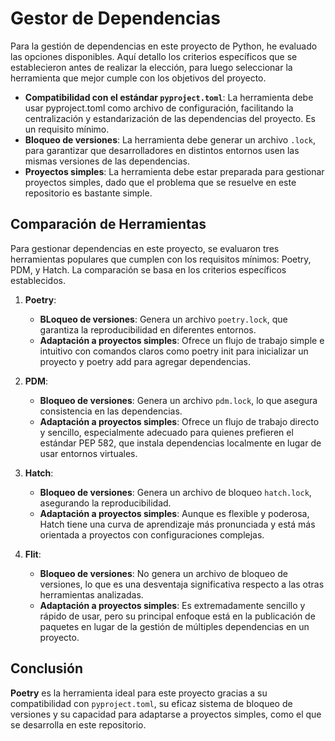 # Gestor de Dependencias

Para la gestión de dependencias en este proyecto de Python, he evaluado las opciones disponibles.  Aquí detallo los criterios específicos que se establecieron antes de realizar la elección, para luego seleccionar la herramienta que mejor cumple con los objetivos del proyecto.  

- **Compatibilidad con el estándar `pyproject.toml`**: La herramienta debe usar pyproject.toml como archivo de configuración, facilitando la centralización y estandarización de las dependencias del proyecto. Es un requisito mínimo.  
- **Bloqueo de versiones**: La herramienta debe generar un archivo `.lock`, para garantizar que desarrolladores en distintos entornos usen las mismas versiones de las dependencias. 
- **Proyectos simples**: La herramienta debe estar preparada para gestionar proyectos simples, dado que el problema que se resuelve en este repositorio es bastante simple.

## Comparación de Herramientas

Para gestionar dependencias en este proyecto, se evaluaron tres herramientas populares que cumplen con los requisitos mínimos: Poetry, PDM, y Hatch. La comparación se basa en los criterios específicos establecidos.

1. **Poetry**:  
   - **BLoqueo de versiones**: Genera un archivo `poetry.lock`, que garantiza la reproducibilidad en diferentes entornos.   
   - **Adaptación a proyectos simples**: Ofrece un flujo de trabajo simple e intuitivo con comandos claros como poetry init para inicializar un proyecto y poetry add para agregar dependencias.   

2. **PDM**: 
   - **Bloqueo de versiones**: Genera un archivo `pdm.lock`, lo que asegura consistencia en las dependencias.  
   - **Adaptación a proyectos simples**: Ofrece un flujo de trabajo directo y sencillo, especialmente adecuado para quienes prefieren el estándar PEP 582, que instala dependencias localmente en lugar de usar entornos virtuales.  

3. **Hatch**: 
   - **Bloqueo de versiones**:  Genera un archivo de bloqueo `hatch.lock`, asegurando la reproducibilidad.  
   - **Adaptación a proyectos simples**: Aunque es flexible y poderosa, Hatch tiene una curva de aprendizaje más pronunciada y está más orientada a proyectos con configuraciones complejas.  

4. **Flit**:
   - **Bloqueo de versiones**:  No genera un archivo de bloqueo de versiones, lo que es una desventaja significativa respecto a las otras herramientas analizadas.   
   - **Adaptación a proyectos simples**: Es extremadamente sencillo y rápido de usar, pero su principal enfoque está en la publicación de paquetes en lugar de la gestión de múltiples dependencias en un proyecto.   

## Conclusión

**Poetry** es la herramienta ideal para este proyecto gracias a su compatibilidad con `pyproject.toml`, su eficaz sistema de bloqueo de versiones y su capacidad para adaptarse a proyectos simples, como el que se desarrolla en este repositorio.  